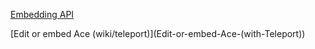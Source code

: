[Embedding API](wiki/Embedding---API)

[Edit or embed Ace (wiki/teleport)](Edit-or-embed-Ace-(with-Teleport\))